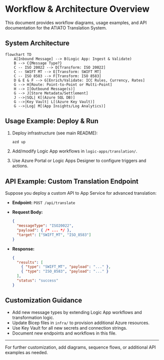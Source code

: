 # Workflow & Architecture Overview

This document provides workflow diagrams, usage examples, and API documentation for the ATIATO Translation System.

## System Architecture

```mermaid
flowchart TD
    A[Inbound Message] --> B(Logic App: Ingest & Validate)
    B --> C{Message Type?}
    C -- ISO 20022 --> D[Transform: ISO 20022]
    C -- SWIFT MT --> E[Transform: SWIFT MT]
    C -- ISO 8583 --> F[Transform: ISO 8583]
    D & E & F --> G[Enrich/Validate: ICC Rules, Currency, Rates]
    G --> H[Route: Point-to-Point or Multi-Point]
    H --> I[Outbound Message(s)]
    G --> J[Store Metadata/Settlement]
    J -->|SQL| K[(Azure SQL DB)]
    G -->|Key Vault| L[(Azure Key Vault)]
    G -->|Log| M[(App Insights/Log Analytics)]
```

## Usage Example: Deploy & Run

1. Deploy infrastructure (see main README):

   ```sh
   azd up
   ```

2. Add/modify Logic App workflows in `logic-apps/translation/`.
3. Use Azure Portal or Logic Apps Designer to configure triggers and actions.

## API Example: Custom Translation Endpoint

Suppose you deploy a custom API to App Service for advanced translation:

- **Endpoint:** `POST /api/translate`
- **Request Body:**

  ```json
  {
    "messageType": "ISO20022",
    "payload": { /* ... */ },
    "target": ["SWIFT_MT", "ISO_8583"]
  }
  ```

- **Response:**

  ```json
  {
    "results": [
      { "type": "SWIFT_MT", "payload": "..." },
      { "type": "ISO_8583", "payload": "..." }
    ],
    "status": "success"
  }
  ```

## Customization Guidance

- Add new message types by extending Logic App workflows and transformation logic.
- Update Bicep files in `infra/` to provision additional Azure resources.
- Use Key Vault for all new secrets and connection strings.
- Document new endpoints and workflows in this file.

---
For further customization, add diagrams, sequence flows, or additional API examples as needed.
